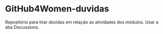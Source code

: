 # GitHub4Women-duvidas
Repositório para tirar dúvidas em relação as atividades dos módulos. Usar a aba Discussions.
